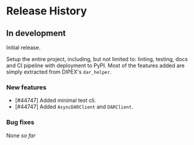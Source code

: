 <!--
SPDX-FileCopyrightText: 2021 Magenta ApS <https://magenta.dk>
SPDX-License-Identifier: MPL-2.0
-->

# Release History

## In development

Initial release.

Setup the entire project, including, but not limited to: linting, testing, docs and CI pipeline with deployment to PyPI.
Most of the features added are simply extracted from DIPEX's `dar_helper`.

### New features

* [#44747] Added minimal test cli.
* [#44747] Added `AsyncDARClient` and `DARClient`.

### Bug fixes

None *so far*
